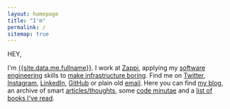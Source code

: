 ```yaml
---
layout: homepage
title: "I'm"
permalink: /
sitemap: true
---
```


HEY,

I'm [{{site.data.me.fullname}}][about]. I work at [Zappi][zappi], applying my [software engineering][software_engineering] skills to [make infrastructure boring][boring_infrastructure]. Find me on [Twitter][twitter], [Instagram][instagram], [LinkedIn][linkedin], [GitHub][github] or plain old [email][email]. Here you can find [my blog][blog_archive], an archive of smart [articles/thoughts][articles_archive], some [code minutae][minutae_archive] and a [list of books I've read][reading_list].

[software_engineering]: https://en.wikipedia.org/wiki/Software_engineering
[zappi]: https://zappi.io
[email]: mailto:j@kingori.co?Subject=Hey%20There

[twitter]: {{site.data.profiles.twitter.url}}
[github]: {{site.data.profiles.github.url}}
[instagram]: {{site.data.profiles.instagram.url}}
[linkedin]: {{site.data.profiles.linkedin.url}}

[about]: /about/
[reading_list]: /about/reading-list/
[articles_archive]: /articles/archive/
[blog_archive]: /blog/archive/
[boring_infrastructure]: /blog/2020/07/making-infrastructure-boring/
[minutae_archive]: /minutae/archive/
